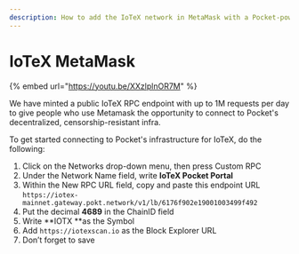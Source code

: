 ```yaml
---
description: How to add the IoTeX network in MetaMask with a Pocket-powered RPC Endpoint
---
```


# IoTeX MetaMask

{% embed url="https://youtu.be/XXzlplnOR7M" %}

We have minted a public IoTeX RPC endpoint with up to 1M requests per day to give people who use Metamask the opportunity to connect to Pocket's decentralized, censorship-resistant infra.

To get started connecting to Pocket's infrastructure for IoTeX, do the following:

1. Click on the Networks drop-down menu, then press Custom RPC
2. Under the Network Name field, write **IoTeX Pocket Portal**
3. Within the New RPC URL field, copy and paste this endpoint URL `https://iotex-mainnet.gateway.pokt.network/v1/lb/6176f902e19001003499f492`
4. Put the decimal **4689** in the ChainID field
5. Write **IOTX **as the Symbol
6. Add `https://iotexscan.io` as the Block Explorer URL
7. Don’t forget to save
